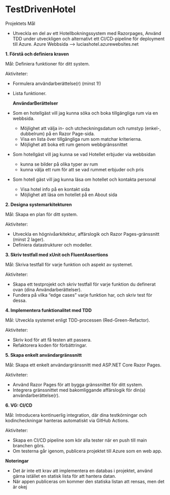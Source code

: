 # TestDrivenHotel
Projektets Mål
- Utveckla en del av ett Hotellbokningssystem med Razorpages, Använd TDD under utveckligen och alternativt ett CI/CD-pipeline för deployment till Azure.
Azure Webbsida  --> luciashotel.azurewebsites.net

**1. Förstå och definiera kraven**

Mål: Definiera funktioner för ditt system.

Aktiviteter:
- Formulera användarberättelse(r) (minst 1!)
- Lista funktioner.

  **AnvändarBerättelser**
- Som en hotellgäst vill jag kunna söka och boka tillgängliga rum via en webbsida.
   -	Möjlighet att välja in- och utcheckningsdatum och rumstyp (enkel-, dubbelrum) på en Razor Page-sida.
   - Visa en lista över tillgängliga rum som matchar kriterierna.
   - Möjlighet att boka ett rum genom webbgränssnittet
- Som hotellgäst vill jag kunna se vad Hotellet erbjuder via webbsidan
   - kunna se bilder på olika typer av rum
   - kunna välja ett rum för att se vad rummet erbjuder och pris
- Som hotell gäst vill jag kunna läsa om hotellet och kontakta personal
  -	Visa hotel info på en kontakt sida
  - Möjlighet att läsa om hotellet på en About sida


**2. Designa systemarkitekturen**

Mål: Skapa en plan för ditt system.

Aktiviteter:
- Utveckla en högnivåarkitektur, affärslogik och Razor Pages-gränssnitt (minst 2 lager).
- Definiera datastrukturer och modeller.

**3. Skriv testfall med xUnit och FluentAssertions**

Mål: Skriva testfall för varje funktion och aspekt av systemet.

Aktiviteter:
- Skapa ett testprojekt och skriv testfall för varje funktion du definerat ovan (dina Användarberättelser).
- Fundera på vilka “edge cases” varje funktion har, och skriv test för dessa.

**4. Implementera funktionalitet med TDD**

Mål: Utveckla systemet enligt TDD-processen (Red-Green-Refactor).

Aktiviteter:
- Skriv kod för att få testen att passera.
- Refaktorera koden för förbättringar.

**5. Skapa enkelt användargränssnitt**

Mål: Skapa ett enkelt användargränssnitt med ASP.NET Core Razor Pages.

Aktiviteter:
- Använd Razor Pages för att bygga gränssnittet för ditt system.
- Integrera gränssnittet med bakomliggande affärslogik för din(a) användarberättelse(r).

**6. VG: CI/CD**

Mål: Introducera kontinuerlig integration, där dina testkörningar och kodincheckningar hanteras automatiskt
via GitHub Actions.

Aktiviteter:
- Skapa en CI/CD pipeline som kör alla tester när en push till main branchen görs.
- Om testerna går igenom, publicera projektet till Azure som en web app.

**Noteringar**
- Det är inte ett krav att implementera en databas i projektet, använd gärna istället en statisk lista för att
hantera datan.
- När appen publiceras om kommer den statiska listan att rensas, men det är okej
